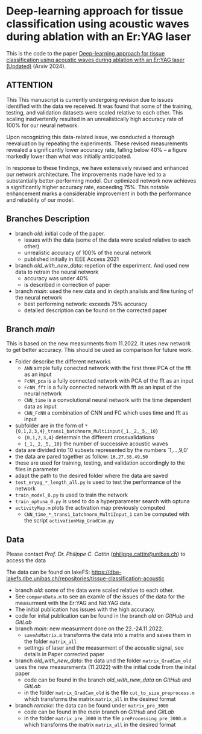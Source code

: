 # Deep-learning approach for tissue classification using acoustic waves during ablation with an Er:YAG laser
This is the code to the paper [Deep-learning approach for tissue classification using acoustic waves during ablation with an Er:YAG laser (Updated)](https://arxiv.org/pdf/2406.14570) (Arxiv 2024).

## ATTENTION
This This manuscript is currently undergoing revision due to issues identified with the data we received.
It was found that some of the training, testing, and validation datasets were scaled relative to each other. 
This scaling inadvertently resulted in an unrealistically high accuracy rate of 100% for our neural network.

Upon recognizing this data-related issue, we conducted a thorough reevaluation by repeating the experiments. 
These revised measurements revealed a significantly lower accuracy rate, falling below 40% – a figure markedly lower than what was initially anticipated.

In response to these findings, we have extensively revised and enhanced our network architecture. 
The improvements made have led to a substantially better-performing model. 
Our optimized network now achieves a significantly higher accuracy rate, exceeding 75%. 
This notable enhancement marks a considerable improvement in both the performance and reliability of our model.

## Branches Description
* branch *old*: initial code of the paper. 
    * issues with the data (some of the data were scaled relative to each other)
    * unrealistic accuracy of 100% of the neural network
    * published initially in IEEE Access 2021
* branch *old_with_new_data*: repetion of the experiment. And used new data to retrain the neural network
    * accuracy was under 40% 
    * is described in correction of paper
* branch *main*: used the new data and in depth analisis and fine tuning of the neural network
    * best performing network: exceeds 75% accuracy
    * detailed description can be found on the corrected paper


## Branch *main*
This is based on the new measurments from 11.2022. It uses new network to get better accuracy. This should be used as comparison for future work.
* Folder describe the different networks
    * `ANN` simple fully conected network with the first three PCA of the fft as an input
    * `FcNN_pca` is a fully connected network with PCA of the fft as an input
    * `FcNN_fft` is a fully connected network with fft as an input of the neural network
    * `CNN_time` is a convolutional neural network with the time dependent data as input
    * `CNN_FcNN` a combination of CNN and FC which uses time and fft as input
* subfolder are in the form of `*{0,1,2,3,4}_trans1_batchnorm_Multiinput{_1,_2,_5,_10}`
    * `{0,1,2,3,4}` determain the different crossvalidations
    * `{_1,_2,_5,_10}` the number of successive acoustic waves
* data are divided into 10 subsets represented by the numbers `1,...,9,0'
* the data are pared together as follow: `16,27,38,49,50`
* these are used for training, testing, and validation accordingly to the files in parameter
* adapt the path to the desired folder where the data are saved
* `test_eryag_*_length_all.py` is used to test the performance of the network
* `train_model_0.py` is used to train the network 
* `train_optuna_0.py` is used to do a hyperparameter search with optuna 
* `activityMap.m` plots the activation map previously computed 
    * `CNN_time_*_trans1_batchnorm_MultiInput_1` can be computed with the script `activationMap_GradCam.py`




## Data
Please contact *Prof. Dr. Philippe C. Cattin* (philippe.cattin@unibas.ch) to access the data

The data can be found on lakeFS: https://dbe-lakefs.dbe.unibas.ch/repositories/tissue-classification-acoustic 
* branch *old*: some of the data were scaled relative to each other. 
* See `compareData.m` to see an examle of the issues of the data for the measurment with the Er:YAG and Nd:YAG data. 
* The initial publication has issues with the high accuracy. 
* code for inital publication can be found in the branch *old* on *GitHub* and *GitLab*
* branch *main*: new measurment done on the 22.-24.11.2022.
    * `saveAsMatrix.m` transforms the data into a matrix and saves them in the folder `matrix_all` 
    * settings of laser and the measurment of the acoustic signal, see details in Paper corrected paper
* branch *old_with_new_data*: the data und the folder `matrix_GradCam_old` uses the new measursments (11.2022) with the initial code from the inital paper
    * code can be found in the branch *old_with_new_data* on *GitHub* and *GitLab*
    * in the folder `matrix_GradCam_old` is the file `cut_to_size_preprocess.m` which transforms the matrix `matrix_all` in the desired format
* branch *remake*: the data can be found under `matrix_pre_3000` 
    * code can be found in the *main* branch on *GitHub* and *GitLab*
    * in the folder `matrix_pre_3000` is the file `preProcessing_pre_3000.m` which transforms the matrix `matrix_all` in the desired format




